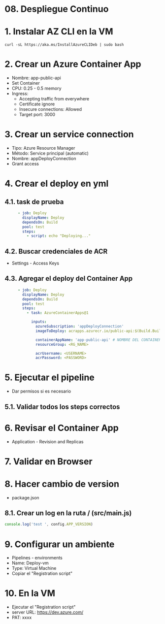 # 08. Despliegue Continuo <!-- omit in toc -->

# 1. Instalar AZ CLI en la VM
```
curl -sL https://aka.ms/InstallAzureCLIDeb | sudo bash
```

# 2. Crear un Azure Container App
- Nombre: app-public-api
- Set Container
- CPU: 0.25 - 0.5 memory
- Ingress:
  - Accepting traffic from everywhere
  - Certificate ignore
  - Insecure connections: Allowed
  - Target port: 3000

# 3. Crear un service connection
- Tipo: Azure Resource Manager
- Método: Service principal (automatic)
- Nombre: appDeployConnection
- Grant access


# 4. Crear el deploy en yml
## 4.1. task de prueba
```yaml
      - job: Deploy
        displayName: Deploy
        dependsOn: Build
        pool: test
        steps:
          - script: echo "Deploying..."
```

## 4.2. Buscar credenciales de ACR
- Settings - Access Keys

## 4.3. Agregar el deploy del Container App
```yaml
      - job: Deploy
        displayName: Deploy
        dependsOn: Build
        pool: test
        steps:
          - task: AzureContainerApps@1

            inputs:
              azureSubscription: 'appDeployConnection'
              imageToDeploy: acrapps.azurecr.io/public-api:$(Build.BuildId)

              containerAppName: 'app-public-api' # NOMBRE DEL CONTAINER APP
              resourceGroup: <RG_NAME>

              acrUsername: <USERNAME>
              acrPassword: <PASSWORD>
```

# 5. Ejecutar el pipeline
- Dar permisos si es necesario

## 5.1. Validar todos los steps correctos

# 6. Revisar el Container App
- Application - Revision and Replicas

# 7. Validar en Browser
# 8. Hacer cambio de version
- package.json
## 8.1. Crear un log en la ruta / (src/main.js)
```js
console.log('test ', config.APP_VERSION)
```













# 9. Configurar un ambiente
- Pipelines - environments
- Name: Deploy-vm
- Type: Virtual Machine
- Copiar el "Registration script"

# 10. En la VM
- Ejecutar el "Registration script"
- server URL: https://dev.azure.com/<my-organization-name>
- PAT: xxxx













